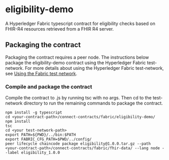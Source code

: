 # eligibility-demo
A Hyperledger Fabric typescript contract for eligibility checks based on FHIR-R4 resources retrieved from a FHIR R4 server.

## Packaging the contract
Packaging the contract requires a peer node.  The instructions below package the eligibility-demo contract using the Hyperledger Fabric test-network.  For more details about using the Hyperledger Fabric test-network, see [Using the Fabric test network](https://hyperledger-fabric.readthedocs.io/en/release-2.3/test_network.html).

### Compile and package the contract
Compile the contract to .js by running tsc with no args.  Then cd to the test-network directory to run the remaining commands to package the contract.
```shell
npm install -g typescript
cd <your-contract-path>/connect-contracts/fabric/eligibility-demo/
npm install
tsc
cd <your test-network-path>
export PATH=${PWD}/../bin:$PATH
export FABRIC_CFG_PATH=$PWD/../config/
peer lifecycle chaincode package eligibility@1.0.0.tar.gz --path <your-contract-path>/connect-contracts/fabric/fhir-data/ --lang node --label eligibility_1.0.0
```
